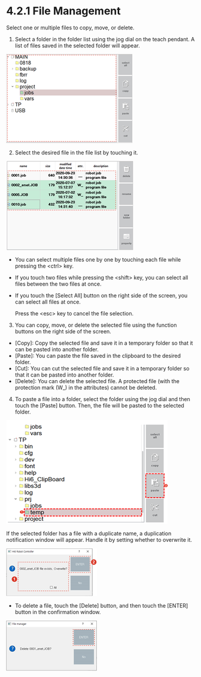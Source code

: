 # 4.2.1 File Management

Select one or multiple files to copy, move, or delete.

1.	Select a folder in the folder list using the jog dial on the teach pendant. A list of files saved in the selected folder will appear.

![](../../.gitbook/assets/image%20%28238%29.png)

2.	Select the desired file in the file list by touching it.

![](../../.gitbook/assets/image%20%28315%29.png)

* You can select multiple files one by one by touching each file while pressing the &lt;ctrl&gt; key.
* If you touch two files while pressing the &lt;shift&gt; key, you can select all files between the two files at once.
* If you touch the \[Select All\] button on the right side of the screen, you can select all files at once.

  Press the &lt;esc&gt; key to cancel the file selection.

3.	You can copy, move, or delete the selected file using the function buttons on the right side of the screen.

* \[Copy\]: Copy the selected file and save it in a temporary folder so that it can be pasted into another folder.
* \[Paste\]: You can paste the file saved in the clipboard to the desired folder. 
* \[Cut\]: You can cut the selected file and save it in a temporary folder so that it can be pasted into another folder. 
* \[Delete\]: You can delete the selected file. A protected file \(with the protection mark \(W\_\) in the attributes\) cannot be deleted.

4.	To paste a file into a folder, select the folder using the jog dial and then touch the \[Paste\] button. Then, the file will be pasted to the selected folder.

![](../../.gitbook/assets/image%20%28255%29.png)


If the selected folder has a file with a duplicate name, a duplication notification window will appear. Handle it by setting whether to overwrite it.

![](../../.gitbook/assets/image%20%28311%29.png)

* To delete a file, touch the \[Delete\] button, and then touch the \[ENTER\] button in the confirmation window.

![](../../.gitbook/assets/image%20%28359%29.png)


